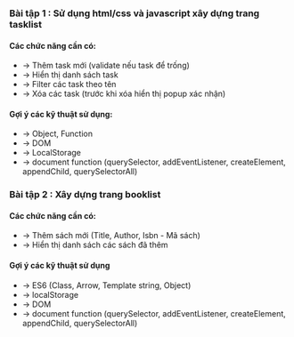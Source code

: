 ### Bài tập 1 : Sử dụng html/css và javascript xây dựng trang tasklist

#### Các chức năng cần có:

- -> Thêm task mới (validate nếu task để trống)
- -> Hiển thị danh sách task
- -> Filter các task theo tên
- -> Xóa các task (trước khi xóa hiển thị popup xác nhận)

#### Gợi ý các kỹ thuật sử dụng:
- -> Object, Function
- -> DOM
- -> LocalStorage
- -> document function (querySelector, addEventListener, createElement, appendChild, querySelectorAll)


### Bài tập 2 : Xây dựng trang booklist

#### Các chức năng cần có:
- -> Thêm sách mới (Title, Author, Isbn - Mã sách)
- -> Hiển thị danh sách các sách đã thêm

#### Gợi ý các kỹ thuật sử dụng
- -> ES6 (Class, Arrow, Template string, Object)
- -> localStorage
- -> DOM
- -> document function (querySelector, addEventListener, createElement, appendChild, querySelectorAll)
